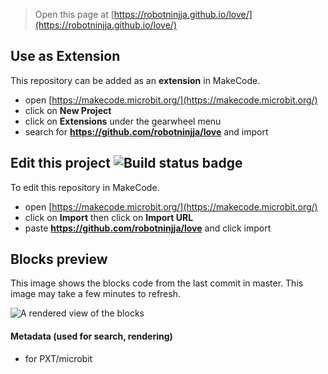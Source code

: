 
> Open this page at [https://robotninjja.github.io/love/](https://robotninjja.github.io/love/)

## Use as Extension

This repository can be added as an **extension** in MakeCode.

* open [https://makecode.microbit.org/](https://makecode.microbit.org/)
* click on **New Project**
* click on **Extensions** under the gearwheel menu
* search for **https://github.com/robotninjja/love** and import

## Edit this project ![Build status badge](https://github.com/robotninjja/love/workflows/MakeCode/badge.svg)

To edit this repository in MakeCode.

* open [https://makecode.microbit.org/](https://makecode.microbit.org/)
* click on **Import** then click on **Import URL**
* paste **https://github.com/robotninjja/love** and click import

## Blocks preview

This image shows the blocks code from the last commit in master.
This image may take a few minutes to refresh.

![A rendered view of the blocks](https://github.com/robotninjja/love/raw/master/.github/makecode/blocks.png)

#### Metadata (used for search, rendering)

* for PXT/microbit
<script src="https://makecode.com/gh-pages-embed.js"></script><script>makeCodeRender("{{ site.makecode.home_url }}", "{{ site.github.owner_name }}/{{ site.github.repository_name }}");</script>
